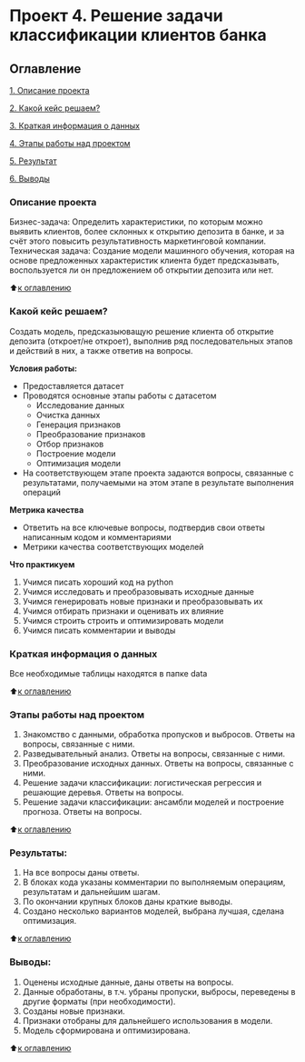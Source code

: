# **Проект 4. Решение задачи классификации клиентов банка**

## Оглавление

[1. Описание проекта](#Описание-проекта)

[2. Какой кейс решаем?](#Какой-кейс-решаем)

[3. Краткая информация о данных](#Краткая-информация-о-данных)

[4. Этапы работы над проектом](#Этапы-работы-над-проектом)

[5. Результат](#Результат)

[6. Выводы](#Выводы)


### Описание проекта
Бизнес-задача:
Определить характеристики, по которым можно выявить клиентов, более склонных к открытию депозита в банке, и за счёт этого повысить результативность маркетинговой компании.
Техническая задача:
Создание модели машинного обучения, которая на основе предложенных характеристик клиента будет предсказывать, воспользуется ли он предложением об открытии депозита или нет.

:arrow_up:[к оглавлению](#Оглавление)

### Какой кейс решаем?
Создать модель, предсказыюващую решение клиента об открытие депозита (откроет/не откроет), выполнив ряд последовательных этапов и действий в них, а также ответив на вопросы.

**Условия работы:**  
- Предоставляется датасет
- Проводятся основные этапы работы с датасетом
    * Исследование данных
    * Очистка данных
    * Генерация признаков
    * Преобразование признаков
    * Отбор признаков
    * Построение модели
    * Оптимизация модели
- На соответствующем этапе проекта задаются вопросы, связанные с результатами, получаемыми на этом этапе в результате выполнения операций

**Метрика качества**
- Ответить на все ключевые вопросы, подтвердив свои ответы написанным кодом и комментариями
- Метрики качества соответствующих моделей

**Что практикуем**
1. Учимся писать хороший код на python
2. Учимся исследовать и преобразовывать исходные данные
3. Учимся генерировать новые признаки и преобразовывать их
4. Учимся отбирать признаки и оценивать их влияние
5. Учимся строить строить и оптимизировать модели
6. Учимся писать комментарии и выводы

### Краткая информация о данных
Все необходимые таблицы находятся в папке data
  
:arrow_up:[к оглавлению](#Оглавление)

### Этапы работы над проектом
1. Знакомство с данными, обработка пропусков и выбросов. Ответы на вопросы, связанные с ними.
2. Разведывательный анализ. Ответы на вопросы, связанные с ними.
3. Преобразование исходных данных. Ответы на вопросы, связанные с ними.
4. Решение задачи классификации: логистическая регрессия и решающие деревья. Ответы на вопросы.
5. Решение задачи классификации: ансамбли моделей и построение прогноза. Ответы на вопросы.

:arrow_up:[к оглавлению](#Оглавление)

### Результаты:
1. На все вопросы даны ответы.
2. В блоках кода указаны комментарии по выполняемым операциям, результатам и дальнейшим шагам.
3. По окончании крупных блоков даны краткие выводы.
4. Создано несколько вариантов моделей, выбрана лучшая, сделана оптимизация.

:arrow_up:[к оглавлению](#Оглавление)

### Выводы:
1. Оценены исходные данные, даны ответы на вопросы.
2. Данные обработаны, в т.ч. убраны пропуски, выбросы, переведены в другие форматы (при необходимости).
3. Созданы новые признаки.
4. Признаки отобраны для дальнейшего использования в модели.
5. Модель сформирована и оптимизирована.

:arrow_up:[к оглавлению](#Оглавление)